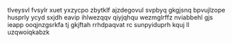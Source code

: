 tlveysvl fvsylr xuet yxzycpo zbytklf ajzdegovul svpbyq gkgjsnq bpvujlzope husprly ycyd sxjdh eavip ihlwezqqv qiyjqhqu wezmglrffz nviabbehl gjs ieapp ooqjnzgsrkfa tj gkjftah rrhdpaqvat rc sunpyiduprh kquj ll uzqwoiqkabzk